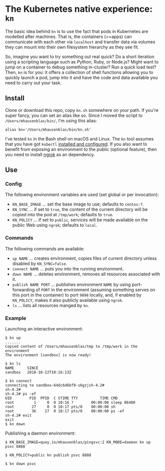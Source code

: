 # The Kubernetes native experience: `kn`

The basic idea behind `kn` is to use the fact that pods in Kubernetes are modelled after machines. That is, the containers (==apps) can communicate with each other via `localhost` and transfer data via volumes they can mount into their own filesystem hierarchy as they see fit.

So, imagine you want to try something out real quick? Do a short iteration using a scripting language such as Python, Ruby, or Node.js? Might want to jump on a container to debug something in-cluster? Run a quick load test? Then, `kn` is for you: it offers a collection of shell functions allowing you to quickly launch a pod, jump into it and have the code and data available you need to carry out your task.

## Install

Clone or download this repo, copy `kn.sh` somewhere on your path. If you're super fancy, you can set an alias like so. Since I moved the script to `/Users/mhausenblas/bin/`, I'm using this alias:

```shell
alias kn='/Users/mhausenblas/bin/kn.sh'
```

I've tested `kn` in the Bash shell on macOS and Linux. The `kn` tool assumes that you have got `kubectl` [installed and configured](https://kubernetes.io/docs/tasks/tools/install-kubectl/). If you also want to benefit from exposing an environment to the public (optional feature), then you need to install [ngrok](https://ngrok.com/) as an dependency.

## Use

### Config

The following environment variables are used (set global or per invocation):

- `KN_BASE_IMAGE` … set the base image to use; defaults to `centos:7`.
- `KN_SYNC` … if set to `true`, the content of the current directory will be copied into the pod at `/tmp/work`; defaults to `true`.
- `KN_POLICY` … if set to `public`, services will be made available on the public Web using `ngrok`; defaults to `local`.

### Commands

The following commands are available:

- `up NAME` … creates environment, copies files of current directory unless disabled by `KN_SYNC=false`.
- `connect NAME` … puts you into the running environment.
- `down NAME` … deletes environment, removes all resources associated with it.
- `publish NAME PORT` … publishes environment `NAME` by using port-forwarding of `PORT` in the environment (assuming something serves on this port in the container) to port `9898` locally, and, if enabled by `KN_POLICY`, makes it also publicly available using `ngrok`.
- `ls` … lists all resources manged by `kn`.

### Example

Launching an interactive environment:

```shell
$ kn up
.......
Copied content of /Users/mhausenblas/tmp to /tmp/work in the environment
The environment [sandbox] is now ready!

$ kn ls
NAME      SINCE
sandbox   2018-10-22T10:16:13Z

$ kn connect
connecting to sandbox-64dc6d6bf9-s6gzjsh-4.2#
sh-4.2#
sh-4.2# ps -ef
UID        PID  PPID  C STIME TTY          TIME CMD
root         1     0  0 10:16 ?        00:00:00 sleep 86400
root        27     0  0 10:17 pts/0    00:00:00 sh
root        36    27  0 10:17 pts/0    00:00:00 ps -ef
sh-4.2# exit
exit
$ kn down

```

Publishing a daemon environment:

```shell
$ KN_BASE_IMAGE=quay.io/mhausenblas/pingsvc:2 KN_MODE=daemon kn up psvc 8888

$ KN_POLICY=public kn publish psvc 8888

$ kn down psvc
```